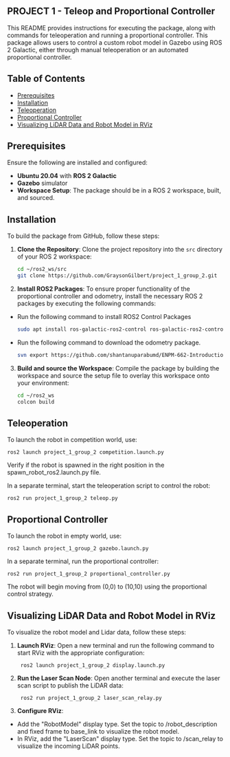## PROJECT 1 - Teleop and Proportional Controller

This README provides instructions for executing the package, along with commands for teleoperation and running a proportional controller. This package allows users to control a custom robot model in Gazebo using ROS 2 Galactic, either through manual teleoperation or an automated proportional controller.

## Table of Contents

- [Prerequisites](#prerequisites)
- [Installation](#Installation)
- [Teleoperation](#teleoperation)
- [Proportional Controller](#proportional-controller)
- [Visualizing LiDAR Data and Robot Model in RViz](#Visualizing-LiDAR-Data-and-Robot-Model-in-RViz)


## Prerequisites

Ensure the following are installed and configured:

- **Ubuntu 20.04** with **ROS 2 Galactic**
- **Gazebo** simulator
- **Workspace Setup**: The package should be in a ROS 2 workspace, built, and sourced.

## Installation

To build the package from GitHub, follow these steps:

1. **Clone the Repository**: Clone the project repository into the `src` directory of your ROS 2 workspace:

   ```bash
   cd ~/ros2_ws/src
   git clone https://github.com/GraysonGilbert/project_1_group_2.git

2. **Install ROS2 Packages**: To ensure proper functionality of the proportional controller and odometry, install the necessary ROS 2 packages by executing the following commands:

- Run the following command to install ROS2 Control Packages 
   ```bash 
   sudo apt install ros-galactic-ros2-control ros-galactic-ros2-controllers ros-galactic-gazebo-ros2-control sudo apt-get install ros-galactic-controller-manager
- Run the following command to download the odometry package.
   ```bash
   svn export https://github.com/shantanuparabumd/ENPM-662-Introduction-to-Robot-Modelling.git/trunk/templates/plugin/odometry

3. **Build and source the Workspace**: Compile the package by building the workspace and source the setup file to overlay this workspace onto your environment:

   ```bash
   cd ~/ros2_ws
   colcon build

## Teleoperation

To launch the robot in competition world, use:

    ros2 launch project_1_group_2 competition.launch.py

Verify if the robot is spawned in the right position in the spawn_robot_ros2.launch.py file.

In a separate terminal, start the teleoperation script to control the robot:

    ros2 run project_1_group_2 teleop.py

## Proportional Controller

To launch the robot in empty world, use: 

    ros2 launch project_1_group_2 gazebo.launch.py

In a separate terminal, run the proportional controller:

    ros2 run project_1_group_2 proportional_controller.py
    
The robot will begin moving from (0,0) to (10,10) using the proportional control strategy.

## Visualizing LiDAR Data and Robot Model in RViz

To visualize the robot model and Lidar data, follow these steps:

1. **Launch RViz**: Open a new terminal and run the following command to start RViz with the appropriate configuration:

        ros2 launch project_1_group_2 display.launch.py

2. **Run the Laser Scan Node**: Open another terminal and execute the laser scan script to publish the LiDAR data:

        ros2 run project_1_group_2 laser_scan_relay.py

3. **Configure RViz**:

  - Add the "RobotModel" display type. Set the topic to /robot_description and fixed frame to base_link to visualize the robot model.
  - In RViz, add the "LaserScan" display type. Set the topic to /scan_relay to visualize the incoming LiDAR points.
  
